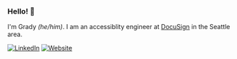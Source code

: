 ### Hello! 👋

<!--
**gradyat/gradyat** is a ✨ _special_ ✨ repository because its `README.md` (this file) appears on your GitHub profile.

Here are some ideas to get you started:

- 🔭 I’m currently working on ...
- 🌱 I’m currently learning ...
- 👯 I’m looking to collaborate on ...
- 🤔 I’m looking for help with ...
- 💬 Ask me about ...
- 📫 How to reach me: ...
- 😄 Pronouns: ...
- ⚡ Fun fact: ...
-->

I'm Grady _(he/him)_. I am an accessiblity engineer at [DocuSign](https://www.docusign.com/) in the Seattle area.

[![LinkedIn](https://img.shields.io/badge/LinkedIn-0077B5?style=flat-square&logo=linkedin&logoColor=white)](https://www.linkedin.com/in/gradythompson/)
[![Website](https://img.shields.io/badge/website-000000?style=flat-square&logo=About.me&logoColor=white)](https://www.gradyt.com/)
